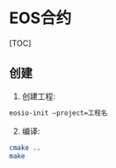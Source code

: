 # EOS合约

[TOC]



## 创建

1. 创建工程: 

  ```sh
  eosio-init –project=工程名  
  ```

2. 编译: 

  ```sh
  cmake .. 
  make  
  ```


